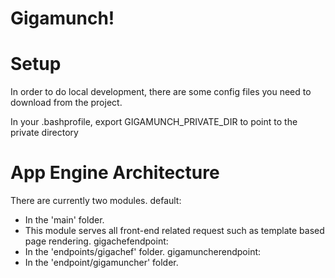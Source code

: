 # Gigamunch!


# Setup
In order to do local development, there are some config files you need to download from
the project.

In your .bashprofile, export GIGAMUNCH_PRIVATE_DIR to point to the private directory

# App Engine Architecture
There are currently two modules.
default:
  - In the 'main' folder.
  - This module serves all front-end related request such as template based page rendering.
gigachefendpoint:
  - In the 'endpoints/gigachef' folder.
gigamuncherendpoint:
  - In the 'endpoint/gigamuncher' folder.
